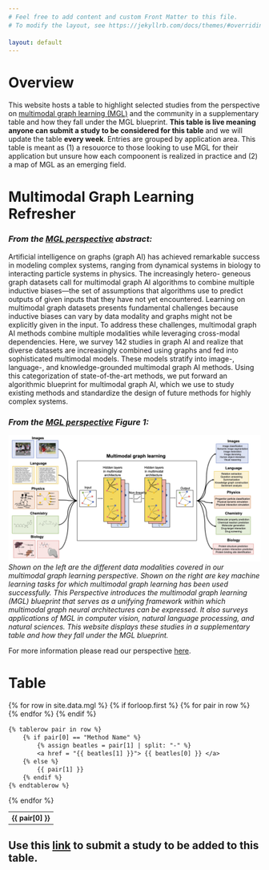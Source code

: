 ```yaml
---
# Feel free to add content and custom Front Matter to this file.
# To modify the layout, see https://jekyllrb.com/docs/themes/#overriding-theme-defaults

layout: default
---
```

# Overview

This website hosts a table to highlight selected studies from the perspective on [multimodal graph learning (MGL)](https://arxiv.org/abs/2209.03299) and the community in a supplementary table and how they fall under the MGL blueprint. **This table is live meaning anyone can submit a study to be considered for this table** and we will update the table **every week**. Entries are grouped by application area. This table is meant as (1) a resouorce to those looking to use MGL for their application but unsure how each compoonent is realized in practice and (2) a map of MGL as an emerging field.

# Multimodal Graph Learning Refresher

### *From the [MGL perspective](https://arxiv.org/abs/2209.03299) abstract:*

Artificial intelligence on graphs (graph AI) has achieved remarkable success in modeling complex systems, ranging from dynamical systems in biology to interacting particle systems in physics. The increasingly hetero- geneous graph datasets call for multimodal graph AI algorithms to combine multiple inductive biases—the set of assumptions that algorithms use to predict outputs of given inputs that they have not yet encountered. Learning on multimodal graph datasets presents fundamental challenges because inductive biases can vary by data modality and graphs might not be explicitly given in the input. To address these challenges, multimodal graph AI methods combine multiple modalities while leveraging cross-modal dependencies. Here, we survey 142 studies in graph AI and realize that diverse datasets are increasingly combined using graphs and fed into sophisticated multimodal models. These models stratify into image-, language-, and knowledge-grounded multimodal graph AI methods. Using this categorization of state-of-the-art methods, we put forward an algorithmic blueprint for multimodal graph AI, which we use to study existing methods and standardize the design of future methods for highly complex systems.

### *From the [MGL perspective](https://arxiv.org/abs/2209.03299) Figure 1:*

![align="center"](images/Figure1.jpg)
*Shown on the left are the different data modalities covered in our multimodal graph learning perspective. Shown on the right are key machine learning tasks for which multimodal graph learning has been used successfully. This Perspective introduces the multimodal graph learning (MGL) blueprint that serves as a unifying framework within which multimodal graph neural architectures can be expressed. It also surveys applications of MGL in computer vision, natural language processing, and natural sciences. This website displays these studies in a supplementary table and how they fall under the MGL blueprint.*

For more information please read our perspective [here](https://arxiv.org/abs/2209.03299).


# Table

<table>
  {% for row in site.data.mgl %}
    {% if forloop.first %}
    <tr>
      {% for pair in row %}
        <th>{{ pair[0] }}</th>
      {% endfor %}
    </tr>
    {% endif %}

    {% tablerow pair in row %}
		{% if pair[0] == "Method Name" %}
			{% assign beatles = pair[1] | split: "-" %}
		    <a href = "{{ beatles[1] }}"> {{ beatles[0] }} </a>
		{% else %}
		    {{ pair[1] }}
		{% endif %}
    {% endtablerow %}
  {% endfor %}
</table>

## Use this [link](https://forms.gle/ACBwCCfH6UzTeaBZ8) to submit a study to be added to this table.


